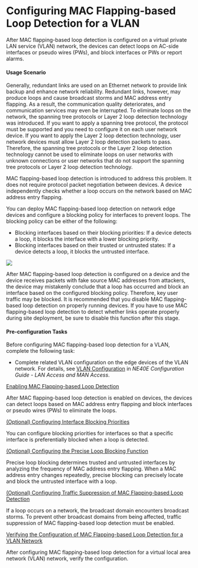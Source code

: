 Configuring MAC Flapping-based Loop Detection for a VLAN
========================================================

After MAC flapping-based loop detection is configured on a virtual private LAN service (VLAN) network, the devices can detect loops on AC-side interfaces or pseudo wires (PWs), and block interfaces or PWs or report alarms.

#### Usage Scenario

Generally, redundant links are used on an Ethernet network
to provide link backup and enhance network reliability. Redundant
links, however, may produce loops and cause broadcast storms and MAC
address entry flapping. As a result, the communication quality deteriorates,
and communication services may even be interrupted. To eliminate loops
on the network, the spanning tree protocols or Layer 2 loop detection
technology was introduced. If you want to apply a spanning tree protocol,
the protocol must be supported and you need to configure it on each
user network device. If you want to apply the Layer 2 loop detection
technology, user network devices must allow Layer 2 loop detection
packets to pass. Therefore, the spanning tree protocols or the Layer
2 loop detection technology cannot be used to eliminate loops on user
networks with unknown connections or user networks that do not support
the spanning tree protocols or Layer 2 loop detection technology.

MAC flapping-based loop detection is introduced to address
this problem. It does not require protocol packet negotiation between
devices. A device independently checks whether a loop occurs on the
network based on MAC address entry flapping.

You can deploy MAC flapping-based loop detection on network edge devices and configure a blocking policy for interfaces to prevent loops. The blocking policy can be either of the following:

* Blocking interfaces based on their blocking priorities: If a device detects a loop, it blocks the interface with a lower blocking priority.
* Blocking interfaces based on their trusted or untrusted states: If a device detects a loop, it blocks the untrusted interface.

![](../../../../public_sys-resources/notice_3.0-en-us.png) 

After MAC flapping-based loop detection
is configured on a device and the device receives packets with fake
source MAC addresses from attackers, the device may mistakenly conclude
that a loop has occurred and block an interface based on the configured
blocking policy. Therefore, key user traffic may be blocked. It is
recommended that you disable MAC flapping-based loop detection on
properly running devices. If you have to use MAC flapping-based loop
detection to detect whether links operate properly during site deployment,
be sure to disable this function after this stage.

#### Pre-configuration Tasks

Before configuring MAC flapping-based loop detection for a VLAN, complete the following task:

* Complete related VLAN configuration on the edge devices of the VLAN network. For details, see [VLAN Configuration](dc_vrp_vlan_cfg_00000.html) in *NE40E Configuration Guide - LAN Access and MAN Access*.


[Enabling MAC Flapping-based Loop Detection](../../../../software/nev8r10_vrpv8r16/user/vrp/dc_vrp_mflp_cfg_0102.html)

After MAC flapping-based loop detection is enabled on devices, the devices can detect loops based on MAC address entry flapping and block interfaces or pseudo wires (PWs) to eliminate the loops.

[(Optional) Configuring Interface Blocking Priorities](../../../../software/nev8r10_vrpv8r16/user/vrp/dc_vrp_mflp_cfg_0103.html)

You can configure blocking priorities for interfaces so that a specific interface is preferentially blocked when a loop is detected.

[(Optional) Configuring the Precise Loop Blocking Function](../../../../software/nev8r10_vrpv8r16/user/vrp/dc_vrp_mflp_cfg_0104.html)

Precise loop blocking determines trusted and untrusted interfaces by analyzing the frequency of MAC address entry flapping. When a MAC address entry changes repeatedly, precise blocking can precisely locate and block the untrusted interface with a loop. 

[(Optional) Configuring Traffic Suppression of MAC Flapping-based Loop Detection](../../../../software/nev8r10_vrpv8r16/user/vrp/dc_vrp_mflp_cfg_0105.html)

If a loop occurs on a network, the broadcast domain encounters broadcast storms. To prevent other broadcast domains from being affected, traffic suppression of MAC flapping-based loop detection must be enabled.

[Verifying the Configuration of MAC Flapping-based Loop Detection for a VLAN Network](../../../../software/nev8r10_vrpv8r16/user/vrp/dc_vrp_mflp_cfg_0106.html)

After configuring MAC flapping-based loop detection for a virtual local area network (VLAN) network, verify the configuration.